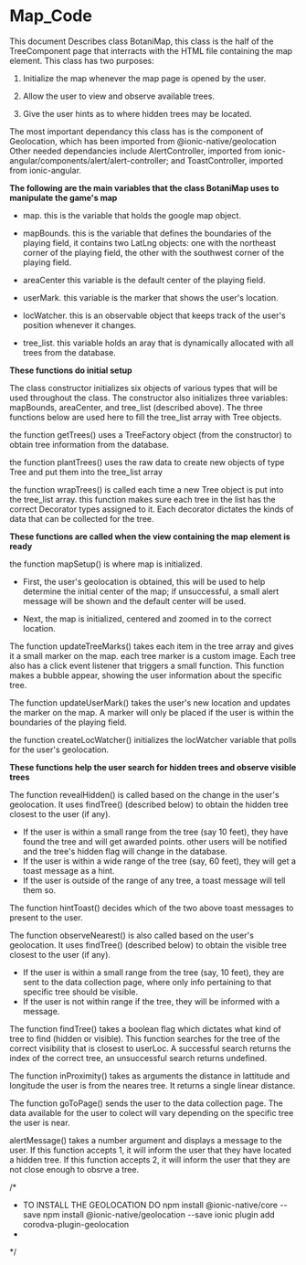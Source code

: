 # Map_Code
This document Describes class BotaniMap, this class is the half of the TreeComponent page that interracts with the HTML file containing the map element. This class has two purposes:
 
 1. Initialize the map whenever the map page is opened by the user.
 
 2. Allow the user to view and observe available trees.
 
 3. Give the user hints as to where hidden trees may be located.
 
The most important dependancy this class has is the component of Geolocation, which has been imported from @ionic-native/geolocation
Other needed dependancies include AlertController, imported from ionic-angular/components/alert/alert-controller; and ToastController, imported from ionic-angular.

**The following are the main variables that the class BotaniMap uses to manipulate the game's map**

   - map.        this is the variable that holds the google map object.
   
   - mapBounds.  this is the variable that defines the boundaries of the playing field,
                  it contains two LatLng objects: one with the northeast corner of the playing field,
                  the other with the southwest corner of the playing field.
                  
   - areaCenter  this variable is the default center of the playing field.
   
   - userMark.   this variable is the marker that shows the user's location. 
   
   - locWatcher. this is an observable object that keeps track of the user's position whenever it changes.
   
   - tree_list.  this variable holds an aray that is dynamically allocated with all trees from the database.
   
**These functions do initial setup**
   
The class constructor initializes six objects of various types that will be used throughout the class. The constructor also initializes three variables: mapBounds, areaCenter, and tree_list (described above). The three functions below are used here to fill the tree_list array with Tree objects.

the function getTrees() uses a TreeFactory object (from the constructor) to obtain tree information from the database.

the function plantTrees() uses the raw data to create new objects of type Tree and put them into the tree_list array

the function wrapTrees() is called each time a new Tree object is put into the tree_list array. this function makes sure each tree in the list has the correct Decorator types assigned to it. Each decorator dictates the kinds of data that can be collected for the tree.

**These functions are called when the view containing the map element is ready**

the function mapSetup() is where map is initialized. 

   - First, the user's geolocation is obtained, this will be used to help determine the initial center of the map;
             if unsuccessful, a small alert message will be shown and the default center will be used.
             
   - Next, the map is initialized, centered and zoomed in to the correct location.

The function updateTreeMarks() takes each item in the tree array and gives it a small marker on the map. each tree marker is a custom image. Each tree also has a click event listener that triggers a small function. This function makes a bubble appear, showing the user information about the specific tree.

The function updateUserMark() takes the user's new location and updates the marker on the map. A marker will only be placed if the user is within the boundaries of the playing field.

the function createLocWatcher() initializes the locWatcher variable that polls for the user's geolocation.

**These functions help the user search for hidden trees and observe visible trees**

The function revealHidden() is called based on the change in the user's geolocation. It uses findTree() (described below) to obtain the hidden tree closest to the user (if any). 

   - If the user is within a small range from the tree (say 10 feet), they have found the tree and will get awarded points. 
             other users will be notified and the tree's hidden flag will change in the database. 
   - If the user is within a wide range of the tree (say, 60 feet), they will get a toast message as a hint.
   - If the user is outside of the range of any tree, a toast message will tell them so.

The function hintToast() decides which of the two above toast messages to present to the user.

The function observeNearest() is also called based on the user's geolocation. It uses findTree() (described below) to obtain the visible tree closest to the user (if any).

   - If the user is within a small range from the tree (say, 10 feet), they are sent to the data collection page, where only info
                pertaining to that specific tree should be visible. 
   - If the user is not within range if the tree, they will be informed with a message.

The function findTree() takes a boolean flag which dictates what kind of tree to find (hidden or visible). This function searches for the tree of the correct visibility that is closest to userLoc. A successful search returns the index of the correct tree, an unsuccessful search returns undefined.

The function inProximity() takes as arguments the distance in lattitude and longitude the user is from the neares tree. It returns a single linear distance.

The function goToPage() sends the user to the data collection page. The data available for the user to colect will vary depending on the specific tree the user is near.

alertMessage() takes a number argument and displays a message to the user. If this function accepts 1, it will inform the user that they have located a hidden tree. If this function accepts 2, it will inform the user that they are not close enough to obsrve a tree.



/*
* TO INSTALL THE GEOLOCATION DO npm install @ionic-native/core --save npm install @ionic-native/geolocation --save ionic plugin add corodva-plugin-geolocation
*
*/
   
